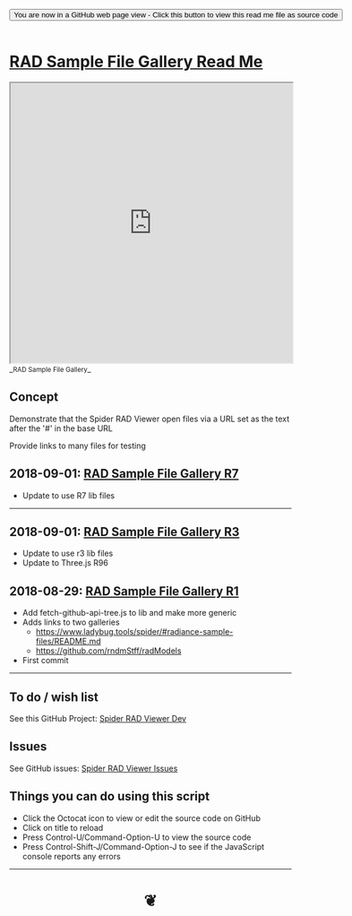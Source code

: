 
<span style=display:none; >[You are now in a GitHub source code view - click this link to view Read Me file as a web page]( https://www.ladybug.tools/spider-rad-viewer/#cookbook/rad-viewer-sample-file-gallery/README.md "View file as a web page." ) </span>

<div><input type=button class = "btn btn-secondary btn-sm" onclick=window.location.href="https://github.com/ladybug-tools/spider-rad-viewer/tree/master/cookbook/radviewer--sample-file-gallery"
value="You are now in a GitHub web page view - Click this button to view this read me file as source code" ></div>

<br>

# [RAD Sample File Gallery Read Me]( #cookbook/rad-viewer-sample-file-gallery/README.md )


<iframe src=https://www.ladybug.tools/spider-rad-viewer/cookbook/rad-viewer-sample-file-gallery/index.html width=100% height=500px >Iframes are not viewable in GitHub source code views</iframe>
_<small>RAD Sample File Gallery</small>_



## Concept

Demonstrate that the Spider RAD Viewer open files via a URL set as the text after the '#' in the base URL

Provide links to many files for testing

## 2018-09-01: [RAD Sample File Gallery R7]( https://www.ladybug.tools/spider-rad-viewer/cookbook/rad-viewer-sample-file-gallery/r7/rad-viewer-sample-file-gallery.html )

* Update to use R7 lib files

***

## 2018-09-01: [RAD Sample File Gallery R3]( https://www.ladybug.tools/spider-rad-viewer/cookbook/rad-viewer-sample-file-gallery/r3/rad-viewer-sample-file-gallery.html )

* Update to use r3 lib files
* Update to Three.js R96


## 2018-08-29: [RAD Sample File Gallery R1]( https://www.ladybug.tools/spider-rad-viewer/cookbook/rad-viewer-sample-file-gallery/r1/rad-viewer-sample-file-gallery.html )

* Add fetch-github-api-tree.js to lib and make more generic
* Adds links to two galleries
	* https://www.ladybug.tools/spider/#radiance-sample-files/README.md
	* https://github.com/rndmStff/radModels
* First commit

***

## To do / wish list

See this GitHub Project: [Spider RAD Viewer Dev]( https://github.com/ladybug-tools/spider-rad-viewer/projects/1 )


## Issues

See GitHub issues: [Spider RAD Viewer Issues]( https://github.com/ladybug-tools/spider-rad-viewer/issues )


## Things you can do using this script

* Click the Octocat icon to view or edit the source code on GitHub
* Click on title to reload
* Press Control-U/Command-Option-U to view the source code
* Press Control-Shift-J/Command-Option-J to see if the JavaScript console reports any errors


***

# <center title="hello!" ><a href=javascript:window.scrollTo(0,0); style=text-decoration:none; > ❦ </a></center>

